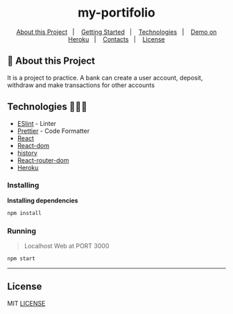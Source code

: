 <h1 align="center">my-portifolio</h1>

   
<p align="center">
  <a href="#notebook-About-this-Project">About this Project</a>&nbsp;&nbsp;&nbsp;|&nbsp;&nbsp;&nbsp;
  <a href="#rocket-Getting-Started">Getting Started</a>&nbsp;&nbsp;&nbsp;|&nbsp;&nbsp;&nbsp;
  <a href="#hammer-Built-With">Technologies</a>&nbsp;&nbsp;&nbsp;|&nbsp;&nbsp;&nbsp;
  <a href="https://pedro-portifolio.herokuapp.com/">Demo on Heroku</a>&nbsp;&nbsp;&nbsp;|&nbsp;&nbsp;&nbsp;
  <a href="#mailbox-Contacts">Contacts</a>&nbsp;&nbsp;&nbsp;|&nbsp;&nbsp;&nbsp;  
  <a href="#memo-license">License</a>
</p>   
   
## :notebook: About this Project

It is a project to practice. A bank can create a user account, deposit, withdraw and make transactions for other accounts

## Technologies 🐱‍🏍🎂

- [ESlint](https://eslint.org/) - Linter
- [Prettier](https://prettier.io/) - Code Formatter
- [React](https://pt-br.reactjs.org/)
- [React-dom](https://www.npmjs.com/package/react-dom)
- [history](https://www.npmjs.com/package/history)
- [React-router-dom](https://www.npmjs.com/package/react-router-dom)
- [Heroku](https://heroku.com/)


### Installing

**Installing dependencies**


```bash
npm install
```

### Running

> Localhost Web at PORT 3000

```bash
npm start
```

------------------
## License

MIT [LICENSE](LICENSE.md)
